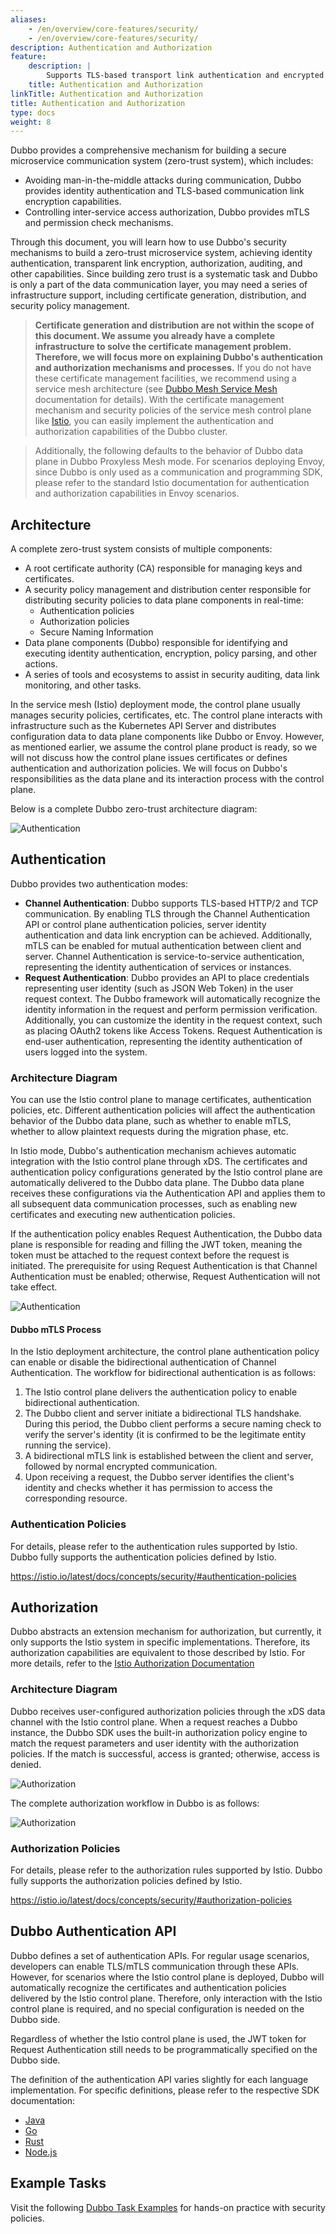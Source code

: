 ```yaml
---
aliases:
    - /en/overview/core-features/security/
    - /en/overview/core-features/security/
description: Authentication and Authorization
feature:
    description: |
        Supports TLS-based transport link authentication and encrypted communication, as well as request identity-based permission verification, helping to build a zero-trust distributed microservice system.
    title: Authentication and Authorization
linkTitle: Authentication and Authorization
title: Authentication and Authorization
type: docs
weight: 8
---
```


Dubbo provides a comprehensive mechanism for building a secure microservice communication system (zero-trust system), which includes:
* Avoiding man-in-the-middle attacks during communication, Dubbo provides identity authentication and TLS-based communication link encryption capabilities.
* Controlling inter-service access authorization, Dubbo provides mTLS and permission check mechanisms.

Through this document, you will learn how to use Dubbo's security mechanisms to build a zero-trust microservice system, achieving identity authentication, transparent link encryption, authorization, auditing, and other capabilities. Since building zero trust is a systematic task and Dubbo is only a part of the data communication layer, you may need a series of infrastructure support, including certificate generation, distribution, and security policy management.

> **Certificate generation and distribution are not within the scope of this document. We assume you already have a complete infrastructure to solve the certificate management problem. Therefore, we will focus more on explaining Dubbo's authentication and authorization mechanisms and processes.** If you do not have these certificate management facilities, we recommend using a service mesh architecture (see [Dubbo Mesh Service Mesh](../service-mesh/) documentation for details). With the certificate management mechanism and security policies of the service mesh control plane like [Istio](https://istio.io/latest/docs/concepts/security/), you can easily implement the authentication and authorization capabilities of the Dubbo cluster.

> Additionally, the following defaults to the behavior of Dubbo data plane in Dubbo Proxyless Mesh mode. For scenarios deploying Envoy, since Dubbo is only used as a communication and programming SDK, please refer to the standard Istio documentation for authentication and authorization capabilities in Envoy scenarios.

## Architecture

A complete zero-trust system consists of multiple components:

* A root certificate authority (CA) responsible for managing keys and certificates.
* A security policy management and distribution center responsible for distributing security policies to data plane components in real-time:
    * Authentication policies
    * Authorization policies
    * Secure Naming Information
* Data plane components (Dubbo) responsible for identifying and executing identity authentication, encryption, policy parsing, and other actions.
* A series of tools and ecosystems to assist in security auditing, data link monitoring, and other tasks.

In the service mesh (Istio) deployment mode, the control plane usually manages security policies, certificates, etc. The control plane interacts with infrastructure such as the Kubernetes API Server and distributes configuration data to data plane components like Dubbo or Envoy. However, as mentioned earlier, we assume the control plane product is ready, so we will not discuss how the control plane issues certificates or defines authentication and authorization policies. We will focus on Dubbo's responsibilities as the data plane and its interaction process with the control plane.

Below is a complete Dubbo zero-trust architecture diagram:

![Authentication](/imgs/v3/feature/security/arch.png)

## Authentication

Dubbo provides two authentication modes:

* **Channel Authentication**: Dubbo supports TLS-based HTTP/2 and TCP communication. By enabling TLS through the Channel Authentication API or control plane authentication policies, server identity authentication and data link encryption can be achieved. Additionally, mTLS can be enabled for mutual authentication between client and server. Channel Authentication is service-to-service authentication, representing the identity authentication of services or instances.
* **Request Authentication**: Dubbo provides an API to place credentials representing user identity (such as JSON Web Token) in the user request context. The Dubbo framework will automatically recognize the identity information in the request and perform permission verification. Additionally, you can customize the identity in the request context, such as placing OAuth2 tokens like Access Tokens. Request Authentication is end-user authentication, representing the identity authentication of users logged into the system.

### Architecture Diagram

You can use the Istio control plane to manage certificates, authentication policies, etc. Different authentication policies will affect the authentication behavior of the Dubbo data plane, such as whether to enable mTLS, whether to allow plaintext requests during the migration phase, etc.

In Istio mode, Dubbo's authentication mechanism achieves automatic integration with the Istio control plane through xDS. The certificates and authentication policy configurations generated by the Istio control plane are automatically delivered to the Dubbo data plane. The Dubbo data plane receives these configurations via the Authentication API and applies them to all subsequent data communication processes, such as enabling new certificates and executing new authentication policies.

If the authentication policy enables Request Authentication, the Dubbo data plane is responsible for reading and filling the JWT token, meaning the token must be attached to the request context before the request is initiated. The prerequisite for using Request Authentication is that Channel Authentication must be enabled; otherwise, Request Authentication will not take effect.

![Authentication](/imgs/v3/feature/security/auth-1.png)

#### Dubbo mTLS Process

In the Istio deployment architecture, the control plane authentication policy can enable or disable the bidirectional authentication of Channel Authentication. The workflow for bidirectional authentication is as follows:

1. The Istio control plane delivers the authentication policy to enable bidirectional authentication.
2. The Dubbo client and server initiate a bidirectional TLS handshake. During this period, the Dubbo client performs a secure naming check to verify the server's identity (it is confirmed to be the legitimate entity running the service).
3. A bidirectional mTLS link is established between the client and server, followed by normal encrypted communication.
4. Upon receiving a request, the Dubbo server identifies the client's identity and checks whether it has permission to access the corresponding resource.

### Authentication Policies
For details, please refer to the authentication rules supported by Istio. Dubbo fully supports the authentication policies defined by Istio.

https://istio.io/latest/docs/concepts/security/#authentication-policies

## Authorization

Dubbo abstracts an extension mechanism for authorization, but currently, it only supports the Istio system in specific implementations. Therefore, its authorization capabilities are equivalent to those described by Istio. For more details, refer to the
[Istio Authorization Documentation](https://istio.io/latest/docs/concepts/security/#authorization)

### Architecture Diagram

Dubbo receives user-configured authorization policies through the xDS data channel with the Istio control plane. When a request reaches a Dubbo instance, the Dubbo SDK uses the built-in authorization policy engine to match the request parameters and user identity with the authorization policies. If the match is successful, access is granted; otherwise, access is denied.

![Authorization](/imgs/v3/feature/security/authz-1.png)

The complete authorization workflow in Dubbo is as follows:

![Authorization](/imgs/v3/feature/security/authz-2.png)

### Authorization Policies
For details, please refer to the authorization rules supported by Istio. Dubbo fully supports the authorization policies defined by Istio.

https://istio.io/latest/docs/concepts/security/#authorization-policies

## Dubbo Authentication API
Dubbo defines a set of authentication APIs. For regular usage scenarios, developers can enable TLS/mTLS communication through these APIs. However, for scenarios where the Istio control plane is deployed, Dubbo will automatically recognize the certificates and authentication policies delivered by the Istio control plane. Therefore, only interaction with the Istio control plane is required, and no special configuration is needed on the Dubbo side.

Regardless of whether the Istio control plane is used, the JWT token for Request Authentication still needs to be programmatically specified on the Dubbo side.

The definition of the authentication API varies slightly for each language implementation. For specific definitions, please refer to the respective SDK documentation:
* [Java](/)
* [Go](/)
* [Rust](/)
* [Node.js](/)

## Example Tasks

Visit the following [Dubbo Task Examples](/) for hands-on practice with security policies.
